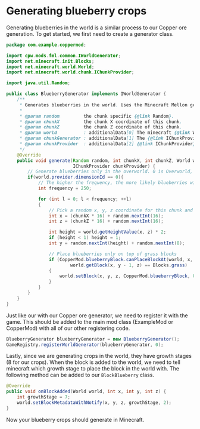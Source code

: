 # Generating blueberry crops

Generating blueberries in the world is a similar process to our Copper ore generation. To get started, we first need to
create a generator class.

```java
package com.example.coppermod;

import cpw.mods.fml.common.IWorldGenerator;
import net.minecraft.init.Blocks;
import net.minecraft.world.World;
import net.minecraft.world.chunk.IChunkProvider;

import java.util.Random;

public class BlueberryGenerator implements IWorldGenerator {
    /**
     * Generates blueberries in the world. Uses the Minecraft Mellon generation pattern
     *
     * @param random         the chunk specific {@link Random}.
     * @param chunkX         the chunk X coordinate of this chunk.
     * @param chunkZ         the chunk Z coordinate of this chunk.
     * @param world          : additionalData[0] The minecraft {@link World} we're generating for.
     * @param chunkGenerator : additionalData[1] The {@link IChunkProvider} that is generating.
     * @param chunkProvider  : additionalData[2] {@link IChunkProvider} that is requesting the world generation.
     */
    @Override
    public void generate(Random random, int chunkX, int chunkZ, World world, IChunkProvider chunkGenerator,
                         IChunkProvider chunkProvider) {
        // Generate blueberries only in the overworld. 0 is Overworld, -1 is Nether, and 1 is end.
        if(world.provider.dimensionId == 0){
            // The higher the frequency, the more likely blueberries will be generated.
            int frequency = 250;

            for (int l = 0; l < frequency; ++l)
            {
                // Pick a random x, y, z coordinate for this chunk and see if it is a valid location to place a block.
                int x = (chunkX * 16) + random.nextInt(16);
                int z = (chunkZ * 16) + random.nextInt(16);

                int height = world.getHeightValue(x, z) * 2;
                if (height < 1) height = 1;
                int y = random.nextInt(height) + random.nextInt(8);

                // Place blueberries only on top of grass blocks
                if (CopperMod.blueberryBlock.canPlaceBlockAt(world, x, y, z) &&
                        world.getBlock(x, y - 1, z) == Blocks.grass)
                {
                    world.setBlock(x, y, z, CopperMod.blueberryBlock, 0, 2);
                }
            }
        }
    }
}
```

Just like our with our Copper ore generator, we need to register it with the game. This should be added to the main mod
class (ExampleMod or CopperMod) with all of our other registering code.

```java
BlueberryGenerator blueberryGenerator = new BlueberryGenerator();
GameRegistry.registerWorldGenerator(blueberryGenerator, 0);
```

Lastly, since we are generating crops in the world, they have growth stages (8 for our crops). When the block is added
to the world, we need to tell minecraft which growth stage to place the block in the world with. The following method
can be added to our `BlockBlueberry` class.

```java
@Override
public void onBlockAdded(World world, int x, int y, int z) {
    int growthStage = 7;
    world.setBlockMetadataWithNotify(x, y, z, growthStage, 2);
}
```

Now your blueberry crops should generate in Minecraft.